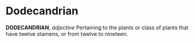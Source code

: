 # Dodecandrian

**DODECANDRIAN**, _adjective_ Pertaining to the plants or class of plants that have twelve stamens, or from twelve to nineteen.